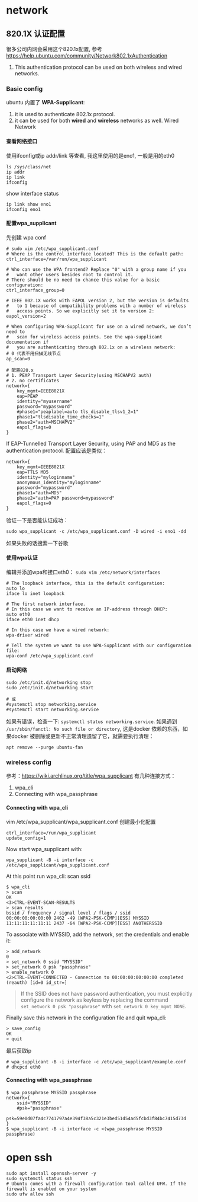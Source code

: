 # network
## 820.1X 认证配置
很多公司内网会采用这个820.1x配置, 参考 https://help.ubuntu.com/community/Network802.1xAuthentication
1. This authentication protocol can be used on both wireless and wired networks.

### Basic config
ubuntu 内置了 **WPA-Supplicant**:
1. it is used to authenticate 802.1x protocol.
2. it can be used for both **wired** and **wireless** networks as well. 
Wired Network

#### 查看网络接口 
使用ifconfig或ip addr/link 等查看, 我这里使用的是eno1, 一般是用的eth0

    ls /sys/class/net
    ip addr
    ip link
    ifconfig 

show interface status

    ip link show eno1
    ifconfig eno1

#### 配置wpa_supplicant
先创建 wpa conf

    # sudo vim /etc/wpa_supplicant.conf
    # Where is the control interface located? This is the default path:
    ctrl_interface=/var/run/wpa_supplicant

    # Who can use the WPA frontend? Replace "0" with a group name if you
    #   want other users besides root to control it.
    # There should be no need to chance this value for a basic configuration:
    ctrl_interface_group=0

    # IEEE 802.1X works with EAPOL version 2, but the version is defaults 
    #   to 1 because of compatibility problems with a number of wireless
    #   access points. So we explicitly set it to version 2:
    eapol_version=2

    # When configuring WPA-Supplicant for use on a wired network, we don’t need to
    #   scan for wireless access points. See the wpa-supplicant documentation if
    #   you are authenticating through 802.1x on a wireless network:
    # 0 代表不用扫描无线节点
    ap_scan=0

    # 配置820.x
    # 1. PEAP Transport Layer Security(using MSCHAPV2 auth) 
    # 2. no certificates
    network={
        key_mgmt=IEEE8021X
        eap=PEAP
        identity="myusername"
        password="mypassword"
        #phase1="peaplabel=auto tls_disable_tlsv1_2=1"
        phase1="tlsdisable_time_checks=1"
        phase2="auth=MSCHAPV2"
        eapol_flags=0
    }

If EAP-Tunnelled Transport Layer Security, using PAP and MD5 as the authentication protocol. 配置应该是类似：

    network={
        key_mgmt=IEEE8021X
        eap=TTLS MD5
        identity="myloginname"
        anonymous_identity="myloginname"
        password="mypassword"
        phase1="auth=MD5"
        phase2="auth=PAP password=mypassword"
        eapol_flags=0
    }

验证一下是否能认证成功：

    sudo wpa_supplicant -c /etc/wpa_supplicant.conf -D wired -i eno1 -dd

如果失败的话搜索一下谷歌

#### 使用wpa认证
编辑并添加wpa和接口eth0： `sudo vim /etc/network/interfaces`

    # The loopback interface, this is the default configuration:
    auto lo
    iface lo inet loopback

    # The first network interface.
    # In this case we want to receive an IP-address through DHCP:
    auto eth0
    iface eth0 inet dhcp

    # In this case we have a wired network:
    wpa-driver wired

    # Tell the system we want to use WPA-Supplicant with our configuration file:
    wpa-conf /etc/wpa_supplicant.conf

#### 启动网络
    sudo /etc/init.d/networking stop
    sudo /etc/init.d/networking start

    # 或
    #systemctl stop networking.service
    #systemctl start networking.service

如果有错误，检查一下: `systemctl status networking.service`. 
如果遇到 `/usr/sbin/fanctl: No such file or directory`, 这是docker 依赖的东西，如果docker 被删除或更新不正常清理遗留了它，就需要执行清理：

    apt remove --purge ubuntu-fan

### wireless config
参考：https://wiki.archlinux.org/title/wpa_supplicant 有几种连接方式：
1. wpa_cli
2. Connecting with wpa_passphrase

#### Connecting with wpa_cli
vim /etc/wpa_supplicant/wpa_supplicant.conf 创建最小化配置

    ctrl_interface=/run/wpa_supplicant
    update_config=1

Now start wpa_supplicant with:

    wpa_supplicant -B -i interface -c /etc/wpa_supplicant/wpa_supplicant.conf

At this point run wpa_cli: scan ssid

    $ wpa_cli
    > scan
    OK
    <3>CTRL-EVENT-SCAN-RESULTS
    > scan_results
    bssid / frequency / signal level / flags / ssid
    00:00:00:00:00:00 2462 -49 [WPA2-PSK-CCMP][ESS] MYSSID
    11:11:11:11:11:11 2437 -64 [WPA2-PSK-CCMP][ESS] ANOTHERSSID

To associate with MYSSID, add the network, set the credentials and enable it:

    > add_network
    0
    > set_network 0 ssid "MYSSID"
    > set_network 0 psk "passphrase"
    > enable_network 0
    <2>CTRL-EVENT-CONNECTED - Connection to 00:00:00:00:00:00 completed (reauth) [id=0 id_str=]

> If the SSID does not have password authentication, you must explicitly configure the network as keyless by replacing the command `set_network 0 psk "passphrase"` with `set_network 0 key_mgmt NONE`.

Finally save this network in the configuration file and quit wpa_cli:

    > save_config
    OK
    > quit

最后获取ip

    # wpa_supplicant -B -i interface -c /etc/wpa_supplicant/example.conf
    # dhcpcd eth0

#### Connecting with wpa_passphrase

    $ wpa_passphrase MYSSID passphrase
    network={
        ssid="MYSSID"
        #psk="passphrase"
        psk=59e0d07fa4c7741797a4e394f38a5c321e3bed51d54ad5fcbd3f84bc7415d73d
    }
    $ wpa_supplicant -B -i interface -c <(wpa_passphrase MYSSID passphrase)


# open ssh
    sudo apt install openssh-server -y
    sudo systemctl status ssh
    # Ubuntu comes with a firewall configuration tool called UFW. If the firewall is enabled on your system
    sudo ufw allow ssh
